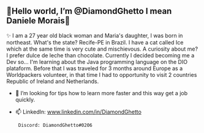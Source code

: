  ## 💎Hello world, I’m @DiamondGhetto I mean Daniele Morais💎
  ✨   I am a 27 year old black woman and Maria's daughter, I was born in northeast. What's the state? Recife-PE in Brazil.
    I have a cat called Ice which at the same time is very cute and mischievous. A curiosity about me? I prefer dulce de leche than chocolate. 
        Currently I decided becoming me a Dev so... I'm learning about the Java programming language on the DIO plataform. 
      Before that I was traveled for 3 months around Europe as a Worldpackers volunteer, in that time I had to opportunity to visit 2 countries Republic of Ireland and Netherlands.
- 💞️ I’m looking for tips how  to learn more faster and this way get a job quickly.
- 📫 LinkedIn: www.linkedin.com/in/DiamondGhetto
      
       Discord: DiamondGhetto#0206

<!---
DiamondGhetto/DiamondGhetto is a ✨ special ✨ repository because its `README.md` (this file) appears on your GitHub profile.
You can click the Preview link to take a look at your changes.
--->
